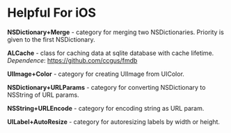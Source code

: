 Helpful For iOS
===============

**NSDictionary+Merge** - category for merging two NSDictionaries. Priority is given to the first NSDictionary.

**ALCache** - class for caching data at sqlite database with cache lifetime. *Dependence*: https://github.com/ccgus/fmdb

**UIImage+Color** - category for creating UIImage from UIColor.

**NSDictionary+URLParams** - category for converting NSDictionary to NSString of URL params.

**NSString+URLEncode** - category for encoding string as URL param.

**UILabel+AutoResize** - category for autoresizing labels by width or height.